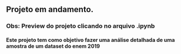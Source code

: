 ## Projeto em **andamento**.
### Obs: Preview do projeto clicando no arquivo .ipynb
#### Este projeto tem como objetivo fazer uma análise **detalhada** de uma amostra de um dataset do enem 2019
